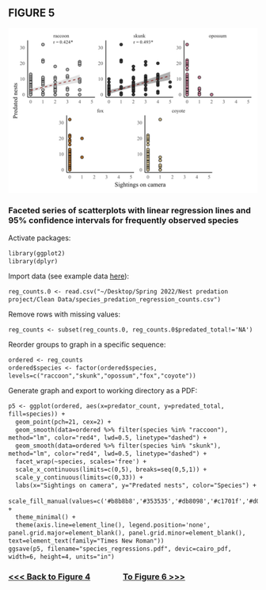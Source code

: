## FIGURE 5

<img src="/Graphics/Figure_5.jpg" alt="Figure 2" width="700"/>

### Faceted series of scatterplots with linear regression lines and 95% confidence intervals for frequently observed species

Activate packages:
```
library(ggplot2)
library(dplyr)
```
Import data (see example data [here](https://github.com/tylerdevos/terrapin_nest_predation/blob/main/Data/species_predation_regression_counts.csv)):
```
reg_counts.0 <- read.csv("~/Desktop/Spring 2022/Nest predation project/Clean Data/species_predation_regression_counts.csv")
```
Remove rows with missing values:
```
reg_counts <- subset(reg_counts.0, reg_counts.0$predated_total!='NA')
```
Reorder groups to graph in a specific sequence:
```
ordered <- reg_counts
ordered$species <- factor(ordered$species, levels=c("raccoon","skunk","opossum","fox","coyote"))
```
Generate graph and export to working directory as a PDF:
```
p5 <- ggplot(ordered, aes(x=predator_count, y=predated_total, fill=species)) +
  geom_point(pch=21, cex=2) +
  geom_smooth(data=ordered %>% filter(species %in% "raccoon"), method="lm", color="red4", lwd=0.5, linetype="dashed") +
  geom_smooth(data=ordered %>% filter(species %in% "skunk"), method="lm", color="red4", lwd=0.5, linetype="dashed") +
  facet_wrap(~species, scales='free') +
  scale_x_continuous(limits=c(0,5), breaks=seq(0,5,1)) +
  scale_y_continuous(limits=c(0,33)) +
  labs(x="Sightings on camera", y="Predated nests", color="Species") +
  scale_fill_manual(values=c('#b8b8b8','#353535','#db8098','#c1701f','#d0b98b')) +
  theme_minimal() +
  theme(axis.line=element_line(), legend.position='none', panel.grid.major=element_blank(), panel.grid.minor=element_blank(), text=element_text(family="Times New Roman"))
ggsave(p5, filename="species_regressions.pdf", devic=cairo_pdf, width=6, height=4, units="in")
```
### [<<< Back to Figure 4](https://github.com/tylerdevos/terrapin_nest_predation/blob/main/Figure_4.md) &nbsp; &nbsp; &nbsp; &nbsp; &nbsp; &nbsp; &nbsp; &nbsp; [To Figure 6 >>>](https://github.com/tylerdevos/terrapin_nest_predation/blob/main/Figure_6.md)
